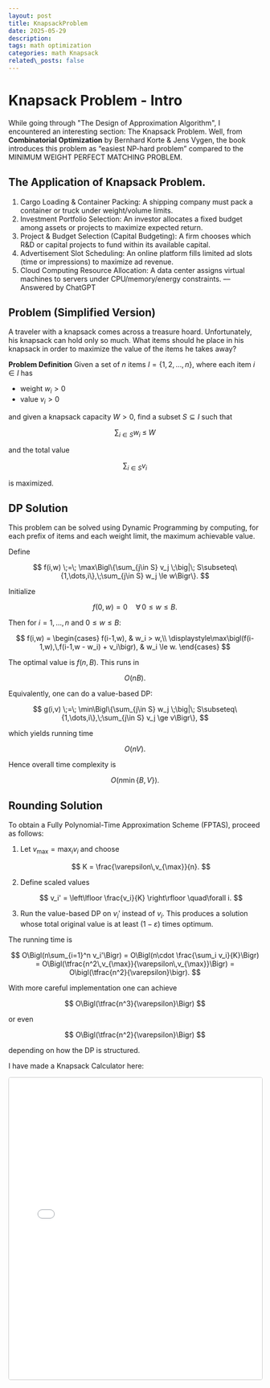 ```yaml
---
layout: post
title: KnapsackProblem
date: 2025-05-29
description:
tags: math optimization
categories: math Knapsack
related\_posts: false
---
```


# Knapsack Problem - Intro

While going through "The Design of Approximation Algorithm", I encountered an interesting section: The Knapsack Problem.
Well, from **Combinatorial Optimization** by Bernhard Korte & Jens Vygen, the book introduces this problem as “easiest NP-hard problem” compared to the MINIMUM WEIGHT PERFECT MATCHING PROBLEM.

## The Application of Knapsack Problem.

1. Cargo Loading & Container Packing: A shipping company must pack a container or truck under weight/volume limits.
2. Investment Portfolio Selection: An investor allocates a fixed budget among assets or projects to maximize expected return.
3. Project & Budget Selection (Capital Budgeting): A firm chooses which R\&D or capital projects to fund within its available capital.
4. Advertisement Slot Scheduling: An online platform fills limited ad slots (time or impressions) to maximize ad revenue.
5. Cloud Computing Resource Allocation: A data center assigns virtual machines to servers under CPU/memory/energy constraints.
   –– Answered by ChatGPT

## Problem (Simplified Version)

A traveler with a knapsack comes across a treasure hoard. Unfortunately, his knapsack can hold only so much. What items should he place in his knapsack in order to maximize the value of the items he takes away?

**Problem Definition**
Given a set of $n$ items
$I = \{1,2,\dots,n\},$
where each item $i\in I$ has

* weight $w_i > 0$
* value $v_i > 0$

and given a knapsack capacity $W > 0$, find a subset $S \subseteq I$ such that

$$
\sum_{i \in S} w_i \;\le\; W
$$

and the total value

$$
\sum_{i \in S} v_i
$$

is maximized.

## DP Solution

This problem can be solved using Dynamic Programming by computing, for each prefix of items and each weight limit, the maximum achievable value.

Define

$$
f(i,w) \;=\; \max\Bigl\{\sum_{j\in S} v_j \;\big|\; S\subseteq\{1,\dots,i\},\;\sum_{j\in S} w_j \le w\Bigr\}.
$$

Initialize

$$
f(0,w) = 0 \quad\forall\,0\le w\le B.
$$

Then for $i=1,\dots,n$ and $0\le w\le B$:

$$
f(i,w) = 
\begin{cases}
f(i-1,w), & w_i > w,\\
\displaystyle\max\bigl(f(i-1,w),\,f(i-1,w - w_i) + v_i\bigr), & w_i \le w.
\end{cases}
$$

The optimal value is $f(n,B)$.
This runs in

$$
O(nB).
$$

Equivalently, one can do a value-based DP:

$$
g(i,v) \;=\; \min\Bigl\{\sum_{j\in S} w_j \;\big|\; S\subseteq\{1,\dots,i\},\;\sum_{j\in S} v_j \ge v\Bigr\},
$$

which yields running time

$$
O(nV).
$$

Hence overall time complexity is

$$
O\bigl(n\min\{B,V\}\bigr).
$$

## Rounding Solution

To obtain a Fully Polynomial-Time Approximation Scheme (FPTAS), proceed as follows:

1. Let $v_{\max} = \max_i v_i$ and choose

   $$
   K = \frac{\varepsilon\,v_{\max}}{n}.
   $$
2. Define scaled values

   $$
   v_i' = \left\lfloor \frac{v_i}{K} \right\rfloor \quad\forall i.
   $$
3. Run the value-based DP on $v_i'$ instead of $v_i$.
   This produces a solution whose total original value is at least $(1-\varepsilon)$ times optimum.

The running time is

$$
O\Bigl(n\sum_{i=1}^n v_i'\Bigr)
= O\Bigl(n\cdot \frac{\sum_i v_i}{K}\Bigr)
= O\Bigl(\tfrac{n^2\,v_{\max}}{\varepsilon\,v_{\max}}\Bigr)
= O\bigl(\tfrac{n^2}{\varepsilon}\bigr).
$$

With more careful implementation one can achieve

$$
O\Bigl(\tfrac{n^3}{\varepsilon}\Bigr)
$$

or even

$$
O\Bigl(\tfrac{n^2}{\varepsilon}\Bigr)
$$

depending on how the DP is structured.

I have made a Knapsack Calculator here: 
<iframe
  src="{{ site.baseurl }}/assets/webProject/Knapsack/index.html"
  width="100%"
  height="600"
  style="border:1px solid #ccc; border-radius:4px;"
  sandbox="allow-scripts allow-same-origin"
>
  당신의 브라우저가 iframe을 지원하지 않습니다.
</iframe>